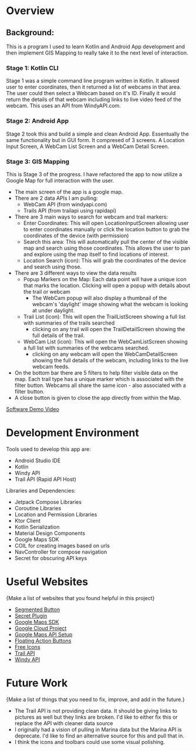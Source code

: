 # Overview

## Background:
This is a program I used to learn Kotlin and Android App development and then implement GIS Mapping to really take it to the next level of interaction. 
### Stage 1:  Kotlin CLI
Stage 1 was a simple command line program written in Kotlin.  It allowed user to enter coordinates, then it returned a list of webcams in that area.  The user could then select a Webcam based on it's ID.  Finally it would return the details of that webcam including links to live video feed of the webcam.  This uses an API from WindyAPI.com.  
### Stage 2:  Android App
Stage 2 took this and build a simple and clean Android App.  Essentually the same functionality but in GUI form.  It compresed of 3 screens.  A Location Input Screen, A WebCam List Screen and a WebCam Detail Screen.
### Stage 3:  GIS Mapping
This is Stage 3 of the progress.  I have refactored the app to now utilize a Google Map for full interaction with the user. 
- The main screen of the app is a google map.
- There are 2 data APIs I am pulling:
  - WebCam API (from windyapi.com)
  - Trails API (from trailapi using rapidapi)
- There are 3 main ways to search for webcam and trail markers:
  - Enter Coordinates:  This will open LocationInputScreen allowing user to enter coordinates manually or click the location button to grab the coordinates of the device (with permission)
  - Search this area:  This will automatically pull the center of the visible map and search using those coordinates.  This allows the user to pan and explore using the map itself to find locations of interest.
  - Location Search (icon):  This will grab the coordinates of the device and search using those.
- There are 3 different ways to view the data results
  - Popup Markers on the Map:  Each data point will have a unique icon that marks the location.  Clicking will open a popup with details about the trail or webcam
    - The WebCam popup will also display a thumbnail of the webcam's 'daylight' image showing what the webcam is looking at under daylight.  
  - Trail List (icon):  This will open the TrailListScreen showing a full list with summaries of the trails searched
    - clicking on any trail will open the TrailDetailScreen showing the full details of the trail.
  - WebCam List (icon):  This will open the WebCamListScreen showing a full list with summaries of the webcams searched.  
    - clicking on any webcam will open the WebCamDetailScreen showing the full details of the webcam, including links to the live webcam feeds.
- On the bottom bar there are 5 filters to help filter visible data on the map.  Each trail type has a unique marker which is associated with the filter button.  Webcams all share the same icon - also associated with a filter button.
- A close button is given to close the app directly from within the Map.  

[Software Demo Video](https://youtu.be/WPJJOH2JrpI)

# Development Environment

Tools used to develop this app are:
- Android Studio IDE
- Kotlin
- Windy API
- Trail API (Rapid API Host)

Libraries and Dependencies:
- Jetpack Compose Libraries
- Coroutine Libraries
- Location and Permission Libraries
- Ktor Client
- Kotlin Serialization
- Material Design Components
- Google Maps SDK
- COIL for creating images based on urls
- NavController for compose navigation
- Secret for obscuring API keys

# Useful Websites

{Make a list of websites that you found helpful in this project}
* [Segmented Button](https://developer.android.com/develop/ui/compose/components/segmented-button)
* [Secret Plugin](https://github.com/google/secrets-gradle-plugin)
* [Google Maps SDK](https://developers.google.com/maps/documentation/android-sdk)
* [Google Cloud Project](https://developers.google.com/maps/documentation/android-sdk/cloud-setup)
* [Google Maps API Setup](https://console.cloud.google.com/google/maps-apis/home;onboard=true?project=exalted-entity-449701-c9)
* [Floating Action Buttons](https://github.com/android/snippets/blob/a7117c0da26b85a9e005d700a7ae9dec859bb8bd/compose/snippets/src/main/java/com/example/compose/snippets/components/FloatingActionButton.kt#L83-L92)
* [Free Icons](https://www.iconfinder.com/)
* [Trail API](https://rapidapi.com/trailapi/api/trailapi)
* [Windy API](https://windyapi.com)

# Future Work

{Make a list of things that you need to fix, improve, and add in the future.}
* The Trail API is not providing clean data.  It should be giving links to pictures as well but they links are broken.  I'd like to either fix this or replace the API with cleaner data source
* I originally had a vision of pulling in Marina data but the Marina API is deprecate.  I'd like to find an alternative source for this and pull that in.
* I think the icons and toolbars could use some visual polishing.  
